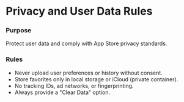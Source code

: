 # Privacy and User Data Rules

### Purpose
Protect user data and comply with App Store privacy standards.

### Rules
- Never upload user preferences or history without consent.
- Store favorites only in local storage or iCloud (private container).
- No tracking IDs, ad networks, or fingerprinting.
- Always provide a "Clear Data" option.